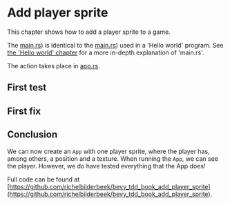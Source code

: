 # Add player sprite

This chapter shows how to add a player sprite to a game.

The [main.rs](https://github.com/richelbilderbeek/bevy_tdd_book_add_player_sprite/blob/master/src/main.rs))
is identical to the [main.rs](https://github.com/richelbilderbeek/bevy_tdd_book_hello_world/blob/master/src/main.rs))
used in a 'Hello world' program.
See [the 'Hello world' chapter](hello_world.md)
for a more in-depth explanation of 'main.rs'.

The action takes place in [app.rs](https://github.com/richelbilderbeek/bevy_tdd_book_add_player_sprite/blob/master/src/app.rs).

## First test


## First fix


## Conclusion

We can now create an `App` with one player sprite,
where the player has, among others, a position and a texture.
When running the `App`, we can see the player. 
However, we do have tested everything that the App does!

Full code can be found at [https://github.com/richelbilderbeek/bevy_tdd_book_add_player_sprite](https://github.com/richelbilderbeek/bevy_tdd_book_add_player_sprite).
